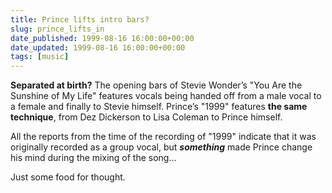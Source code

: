 ```yaml
---
title: Prince lifts intro bars?
slug: prince_lifts_in
date_published: 1999-08-16 16:00:00+00:00
date_updated: 1999-08-16 16:00:00+00:00
tags: [music]
---
```

**Separated at birth?** The opening bars of Stevie Wonder’s "You Are the Sunshine of My Life" features vocals being handed off from a male vocal to a female and finally to Stevie himself. Prince’s "1999" features **the same technique**, from Dez Dickerson to Lisa Coleman to Prince himself.

All the reports from the time of the recording of "1999" indicate that it was originally recorded as a group vocal, but ***something*** made Prince change his mind during the mixing of the song…

Just some food for thought.
